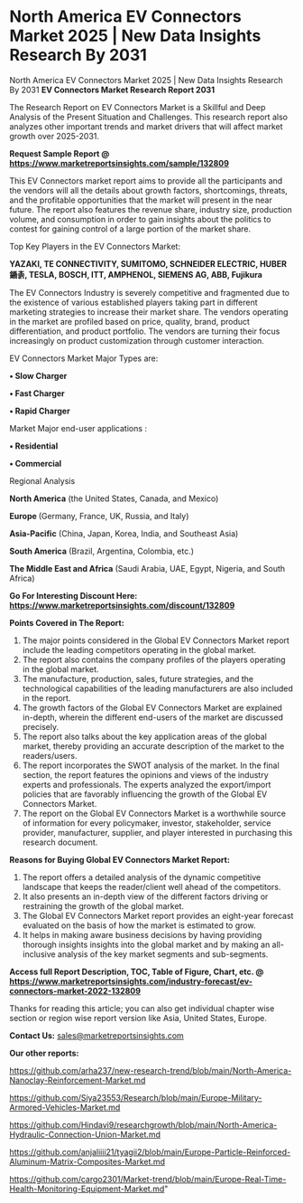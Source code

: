 # North America EV Connectors Market 2025 | New Data Insights Research By 2031
North America EV Connectors Market 2025 | New Data Insights Research By 2031
<strong>EV Connectors Market Research Report 2031</strong>

The Research Report on EV Connectors Market is a Skillful and Deep Analysis of the Present Situation and Challenges. This research report also analyzes other important trends and market drivers that will affect market growth over 2025-2031.

<strong>Request Sample Report @ <a href=https://www.marketreportsinsights.com/sample/132809>https://www.marketreportsinsights.com/sample/132809</a></strong>

This EV Connectors market report aims to provide all the participants and the vendors will all the details about growth factors, shortcomings, threats, and the profitable opportunities that the market will present in the near future. The report also features the revenue share, industry size, production volume, and consumption in order to gain insights about the politics to contest for gaining control of a large portion of the market share.

Top Key Players in the EV Connectors Market:

<strong>YAZAKI, TE CONNECTIVITY, SUMITOMO, SCHNEIDER ELECTRIC, HUBER䥁촑, TESLA, BOSCH, ITT, AMPHENOL, SIEMENS AG, ABB, Fujikura</strong>

The EV Connectors Industry is severely competitive and fragmented due to the existence of various established players taking part in different marketing strategies to increase their market share. The vendors operating in the market are profiled based on price, quality, brand, product differentiation, and product portfolio. The vendors are turning their focus increasingly on product customization through customer interaction.

EV Connectors Market Major Types are:

<strong>• Slow Charger

• Fast Charger

• Rapid Charger</strong>

Market Major end-user applications :

<strong>• Residential

• Commercial</strong>

Regional Analysis

</u><strong><b>North America</b></strong> (the United States, Canada, and Mexico)

<strong><b>Europe </b></strong>(Germany, France, UK, Russia, and Italy)

<strong><b>Asia-Pacific</b></strong> (China, Japan, Korea, India, and Southeast Asia)

<strong><b>South America</b></strong> (Brazil, Argentina, Colombia, etc.)

<strong><b>The Middle East and Africa</b></strong> (Saudi Arabia, UAE, Egypt, Nigeria, and South Africa)

<strong>Go For Interesting Discount Here: <a href=https://www.marketreportsinsights.com/discount/132809>https://www.marketreportsinsights.com/discount/132809</a></strong>

<strong>Points Covered in The Report:</strong>
<ol>
  <li>The major points considered in the Global EV Connectors Market report include the leading competitors operating in the global market.</li>
  <li>The report also contains the company profiles of the players operating in the global market.</li>
  <li>The manufacture, production, sales, future strategies, and the technological capabilities of the leading manufacturers are also included in the report.</li>
  <li>The growth factors of the Global EV Connectors Market are explained in-depth, wherein the different end-users of the market are discussed precisely.</li>
  <li>The report also talks about the key application areas of the global market, thereby providing an accurate description of the market to the readers/users.</li>
  <li>The report incorporates the SWOT analysis of the market. In the final section, the report features the opinions and views of the industry experts and professionals. The experts analyzed the export/import policies that are favorably influencing the growth of the Global EV Connectors Market.</li>
  <li>The report on the Global EV Connectors Market is a worthwhile source of information for every policymaker, investor, stakeholder, service provider, manufacturer, supplier, and player interested in purchasing this research document.</li>
</ol>
<strong>Reasons for Buying Global EV Connectors Market Report:</strong>

<ol>
  <li>The report offers a detailed analysis of the dynamic competitive landscape that keeps the reader/client well ahead of the competitors.</li>
  <li>It also presents an in-depth view of the different factors driving or restraining the growth of the global market.</li>
  <li>The Global EV Connectors Market report provides an eight-year forecast evaluated on the basis of how the market is estimated to grow.</li>
  <li>It helps in making aware business decisions by having providing thorough insights insights into the global market and by making an all-inclusive analysis of the key market segments and sub-segments.</li>
</ol>
<strong>Access full Report Description, TOC, Table of Figure, Chart, etc. @ <a href=https://www.marketreportsinsights.com/industry-forecast/ev-connectors-market-2022-132809>https://www.marketreportsinsights.com/industry-forecast/ev-connectors-market-2022-132809</a></strong>


Thanks for reading this article; you can also get individual chapter wise section or region wise report version like Asia, United States, Europe.

<strong>Contact Us:</strong>
sales@marketreportsinsights.com

<strong>Our other reports:</strong>

<a href=https://github.com/arha237/new-research-trend/blob/main/North-America-Nanoclay-Reinforcement-Market.md>https://github.com/arha237/new-research-trend/blob/main/North-America-Nanoclay-Reinforcement-Market.md</a>

<a href=https://github.com/Siya23553/Research/blob/main/Europe-Military-Armored-Vehicles-Market.md>https://github.com/Siya23553/Research/blob/main/Europe-Military-Armored-Vehicles-Market.md</a>

<a href=https://github.com/Hindavi9/researchgrowth/blob/main/North-America-Hydraulic-Connection-Union-Market.md>https://github.com/Hindavi9/researchgrowth/blob/main/North-America-Hydraulic-Connection-Union-Market.md</a>

<a href=https://github.com/anjaliiii21/tyagii2/blob/main/Europe-Particle-Reinforced-Aluminum-Matrix-Composites-Market.md>https://github.com/anjaliiii21/tyagii2/blob/main/Europe-Particle-Reinforced-Aluminum-Matrix-Composites-Market.md</a>

<a href=https://github.com/cargo2301/Market-trend/blob/main/Europe-Real-Time-Health-Monitoring-Equipment-Market.md>https://github.com/cargo2301/Market-trend/blob/main/Europe-Real-Time-Health-Monitoring-Equipment-Market.md</a>"
